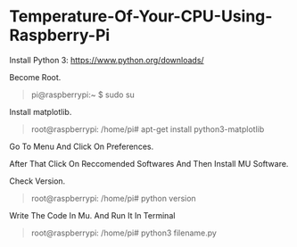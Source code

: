 # Temperature-Of-Your-CPU-Using-Raspberry-Pi
Install Python 3:
https://www.python.org/downloads/

Become Root.

<blockquote>
  pi@raspberrypi:~ $ sudo su
</blockquote>

Install matplotlib.

<blockquote>
  root@raspberrypi: /home/pi# apt-get install python3-matplotlib
</blockquote>

Go To Menu And Click On Preferences.

After That Click On Reccomended Softwares And Then Install MU Software.

Check Version.

<blockquote>
  root@raspberrypi: /home/pi# python version
</blockquote>

Write The Code In Mu. And Run It In Terminal

<blockquote>
  root@raspberrypi: /home/pi# python3 filename.py
</blockquote>
